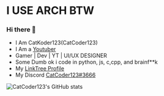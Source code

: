 # I USE ARCH BTW
### Hi there 👋
- I Am CatKoder123(CatCoder123)
- I Am a [Youtuber](https://youtube.com/@CatCoder123)
- Gamer | Dev | YT | UI/UX DESIGNER
- Some Dumb ok i code in python, js, c,cpp, and brainf**k
- My [LinkTree Profile](https://linktr.ee/catcoder123)
- My Discord [CatCoder123#3666](https://discord.gg/fgchmsS9NJ)






![CatCoder123's GitHub stats](https://github-readme-stats.vercel.app/api?username=CatKoder123&show_icons=true&theme=transparent)



